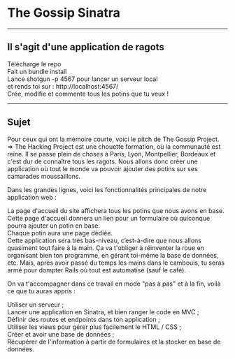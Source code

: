 # The Gossip Sinatra
***
## Il s'agit d'une application de ragots
Télécharge le repo  
Fait un bundle install  
Lance shotgun -p 4567 pour lancer un serveur local  
et rends toi sur : http://localhost:4567/  
Crée, modifie et commente tous les potins que tu veux !  
***
## Sujet
Pour ceux qui ont la mémoire courte, voici le pitch de The Gossip Project.  
=> The Hacking Project est une chouette formation, où la communauté est reine. Il se passe plein de choses à Paris, Lyon, Montpellier, Bordeaux et c'est dur de connaître tous les ragots. Nous allons donc créer une application où tout le monde va pouvoir ajouter des potins sur ses camarades moussaillons.  

Dans les grandes lignes, voici les fonctionnalités principales de notre application web :  

La page d'accueil du site affichera tous les potins que nous avons en base.  
Cette page d'accueil donnera un lien pour un formulaire où quiconque pourra ajouter un potin en base.  
Chaque potin aura une page dédiée.  
Cette application sera très bas-niveau, c’est-à-dire que nous allons quasiment tout faire à la main. Ça va t'obliger à réinventer la roue en organisant bien ton programme, en gérant toi-même la base de données, etc. Mais, après avoir passé du temps les mains dans le cambouis, tu seras armé pour dompter Rails où tout est automatisé (sauf le café).  

On va t'accompagner dans ce travail en mode "pas à pas" et à la fin, voilà ce que tu auras appris :  

Utiliser un serveur ;  
Lancer une application en Sinatra, et bien ranger le code en MVC ;  
Définir des routes et endpoints dans ton application ;  
Utiliser les views pour gérer plus facilement le HTML / CSS ;  
Créer et avoir une base de données ;  
Récupérer de l'information à partir de formulaires et la stocker en base de données.  
